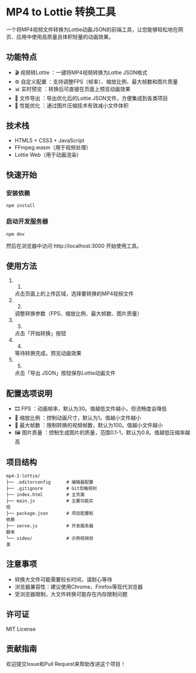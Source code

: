 # MP4 to Lottie 转换工具
一个将MP4视频文件转换为Lottie动画JSON的前端工具，让您能够轻松地在网页、应用中使用高质量且体积轻量的动画效果。

## 功能特点
- 🎬 视频转Lottie ：一键将MP4视频转换为Lottie JSON格式
- ⚙️ 自定义配置 ：支持调整FPS（帧率）、缩放比例、最大帧数和图片质量
- 📊 实时预览 ：转换后可直接在页面上预览动画效果
- 📁 文件导出 ：导出优化后的Lottie JSON文件，方便集成到各类项目
- 🚀 性能优化 ：通过图片压缩技术有效减小文件体积
## 技术栈
- HTML5 + CSS3 + JavaScript
- FFmpeg.wasm（用于视频处理）
- Lottie Web（用于动画渲染）
## 快速开始
### 安装依赖
```
npm install
```
### 启动开发服务器
```
npm dev
```
然后在浏览器中访问 http://localhost:3000 开始使用工具。

## 使用方法
1. 1.
   点击页面上的上传区域，选择要转换的MP4视频文件
2. 2.
   调整转换参数（FPS、缩放比例、最大帧数、图片质量）
3. 3.
   点击「开始转换」按钮
4. 4.
   等待转换完成，预览动画效果
5. 5.
   点击「导出 JSON」按钮保存Lottie动画文件
## 配置选项说明
- 🎞️ FPS ：动画帧率，默认为30。值越低文件越小，但流畅度会降低
- 📏 缩放比例 ：控制动画尺寸，默认为1。值越小文件越小
- 🎯 最大帧数 ：限制转换的视频帧数，默认为100。值越小文件越小
- 🖼️ 图片质量 ：控制生成图片的质量，范围0.1-1，默认为0.8。值越低压缩率越高
## 项目结构
```
mp4-2-lottie/
├── .editorconfig      # 编辑器配置
├── .gitignore         # Git忽略规则
├── index.html         # 主页面
├── main.js            # 主要功能实
现
├── package.json       # 项目配置和
依赖
├── serve.js           # 开发服务器
脚本
└── video/             # 示例视频目
录
```
## 注意事项
- 转换大文件可能需要较长时间，请耐心等待
- 浏览器兼容性：建议使用Chrome、Firefox等现代浏览器
- 受浏览器限制，大文件转换可能存在内存限制问题
## 许可证
MIT License

## 贡献指南
欢迎提交Issue和Pull Request来帮助改进这个项目！
